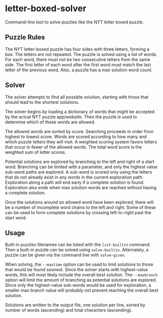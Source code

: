 # letter-boxed-solver
Command-line tool to solve puzzles like the NYT letter boxed puzzle.

## Puzzle Rules
The NYT letter-boxed puzzle has four sides with three letters, forming a box. The letters are not repeated. The puzzle is solved using a list of words. For each word, there must not be two consecutive letters from the same side. The first letter of each word after the first word must match the last letter of the previous word. Also, a puzzle has a max solution word count.

## Solver

The solver attempts to find all possible solution, starting with those that should lead to the shortest solutions.

The solver begins by loading a dictionary of words that *might* be accepted by the actual NYT puzzle app/website. Then the puzzle is used to determine which of these words are allowed.

The allowed words are sorted by score. Searching proceeds in order from highest to lowest score. Words are scored according to how many and which puzzle letters they will visit. A weighted scoring system favors letters that occur in fewer of the allowed words. The total word score is the weighted sum of letter scores.

Potential solutions are explored by branching to the left and right of a start word. Branching can be limited with a parameter, and only the highest value sub-word paths are explored. A sub-word is scored only using the letters that do not already exist in any words in the current exploration path. Exploration along a path will end early if a complete solution is found. Exploration also ends when max solution words are reached without having a complete solution.

Once the solutions around an allowed word have been explored, there will be a number of incomplete word chains to the left and right. Some of these can be used to form complete solutions by crossing left-to-right past the start word.

## Usage

Built-in puzzles filenames can be listed with the `list-builtin` command. Then a built-in puzzle can be solved using `solve-builtin`. Alternately, a puzzle can be given via the command line with `solve-given`.

When solving, the `--maxtime` option can be used to limit solutions to those that would be found soonest. Since the solver starts with highest-value words, this will most likely include the overall best solution. The `--maxbranch` option will limit the amount of branching as potential solutions are explored. Since only the highest-value sub-words would be used for exploration, a smaller max branch value will probably not prevent reaching the overall best solution.

Solutions are written to the output file, one solution per line, sorted by number of words (ascending) and total characters (ascending).
